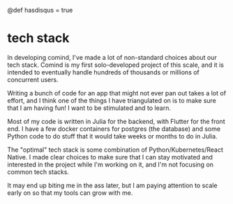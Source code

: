@def hasdisqus = true

# tech stack

In developing comind, I've made a lot of non-standard choices about our tech stack. Comind is my first solo-developed project of this scale, and it is intended to eventually handle hundreds of thousands or millions of concurrent users.

Writing a bunch of code for an app that might not ever pan out takes a lot of effort, and I think one of the things I have triangulated on is to make sure that I am having fun! I want to be stimulated and to learn.

Most of my code is written in Julia for the backend, with Flutter for the front end. I have a few docker containers for postgres (the database) and some Python code to do stuff that it would take weeks or months to do in Julia.

The "optimal" tech stack is some combination of Python/Kubernetes/React Native. I made clear choices to make sure that I can stay motivated and interested in the project while I'm working on it, and I'm not focusing on common tech stacks.

It may end up biting me in the ass later, but I am paying attention to scale early on so that my tools can grow with me.
